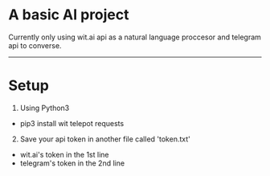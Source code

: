 # A basic AI project
Currently only using wit.ai api as a natural language proccesor and telegram api to converse.

***
# Setup
1. Using Python3
  * pip3 install wit telepot requests
2. Save your api token in another file called 'token.txt'
  * wit.ai's token in the 1st line
  * telegram's token in the 2nd line
